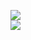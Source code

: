 [![](https://img.shields.io/badge/Made%20With-Github%20Spray-lightgrey.svg?style=for-the-badge&logo=github)](https://github.com/Annihil/github-spray#2448)  
[![](https://i.imgur.com/2DrTn0Z.gif)](https://github.com/Annihil/github-spray)
